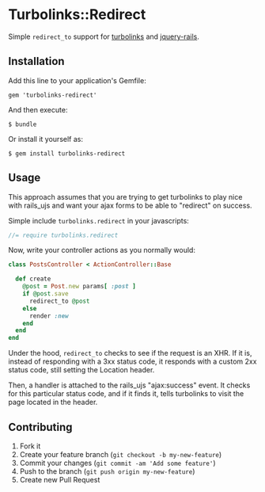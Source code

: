 # Turbolinks::Redirect

Simple `redirect_to` support for [turbolinks][turbolinks] and
[jquery-rails][jquery-rails].

## Installation

Add this line to your application's Gemfile:

    gem 'turbolinks-redirect'

And then execute:

    $ bundle

Or install it yourself as:

    $ gem install turbolinks-redirect

## Usage

This approach assumes that you are trying to get turbolinks to play nice
with rails_ujs and want your ajax forms to be able to "redirect" on success.

Simple include `turbolinks.redirect` in your javascripts:

``` javascript
//= require turbolinks.redirect
```

Now, write your controller actions as you normally would:

``` ruby
class PostsController < ActionController::Base

  def create
    @post = Post.new params[ :post ]
    if @post.save
      redirect_to @post
    else
      render :new
    end
  end
end
```

Under the hood, `redirect_to` checks to see if the request is an XHR. If
it is, instead of responding with a 3xx status code, it responds with a
custom 2xx status code, still setting the Location header.

Then, a handler is attached to the rails_ujs "ajax:success" event. It
checks for this particular status code, and if it finds it, tells
turbolinks to visit the page located in the header.

## Contributing

1. Fork it
2. Create your feature branch (`git checkout -b my-new-feature`)
3. Commit your changes (`git commit -am 'Add some feature'`)
4. Push to the branch (`git push origin my-new-feature`)
5. Create new Pull Request

[turbolinks]: https://github.com/rails/turbolinks/
[jquery-rails]: https://github.com/rails/jquery-rails
